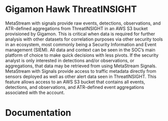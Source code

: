 
# Gigamon Hawk ThreatINSIGHT

MetaStream with signals provide raw events, detections, observations, and ATR-defined aggregations  from ThreatINSIGHT in an AWS S3 bucket provisioned by Gigamon. This is critical when data is required for further analysis with other datasets for correlation purposes via other security tools in an ecosystem, most commonly being a Security Information and Event management (SIEM). All data and context can be seen in the SOC’s main platform of choice to make quick decisions with less pivots. If the security analyst is only interested in detections and/or observations, or aggregations, that data may be retrieved  from using MetaStream Signals. MetaStream with Signals provide access to traffic metadata directly from sensors deployed as well as other alert data seen in ThreatINSIGHT. This feature allows access to an AWS S3 bucket that contains all events, detections, and observations, and ATR-defined event aggregations associated with the account.

# Documentation
  <Provide app docs link>
    
